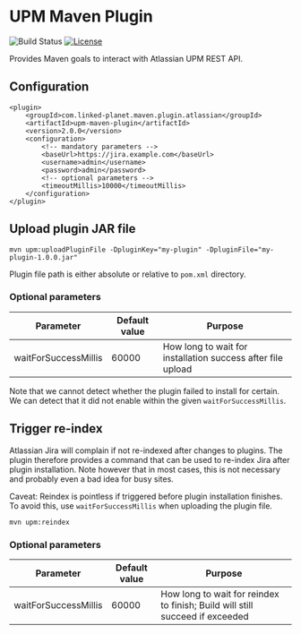 # UPM Maven Plugin
![Build Status](https://github.com/linked-planet/upm-maven-plugin/workflows/Maven/badge.svg)
[![License](https://img.shields.io/badge/License-Apache%202.0-blue.svg)](https://opensource.org/licenses/Apache-2.0)

Provides Maven goals to interact with Atlassian UPM REST API.

## Configuration
```
<plugin>
    <groupId>com.linked-planet.maven.plugin.atlassian</groupId>
    <artifactId>upm-maven-plugin</artifactId>
    <version>2.0.0</version>
    <configuration>
        <!-- mandatory parameters -->
        <baseUrl>https://jira.example.com</baseUrl>
        <username>admin</username>
        <password>admin</password>
        <!-- optional parameters -->
        <timeoutMillis>10000</timeoutMillis>
    </configuration>
</plugin>
```

## Upload plugin JAR file
```
mvn upm:uploadPluginFile -DpluginKey="my-plugin" -DpluginFile="my-plugin-1.0.0.jar"
```
Plugin file path is either absolute or relative to `pom.xml` directory.

### Optional parameters

| Parameter | Default value | Purpose |
| --------- | ------------- | ------- |
| waitForSuccessMillis | 60000 | How long to wait for installation success after file upload |

Note that we cannot detect whether the plugin failed to install for certain.
We can detect that it did not enable within the given `waitForSuccessMillis`.

## Trigger re-index
Atlassian Jira will complain if not re-indexed after changes to plugins.
The plugin therefore provides a command that can be used to re-index Jira after
plugin installation. Note however that in most cases, this is not necessary and
probably even a bad idea for busy sites.

Caveat: Reindex is pointless if triggered before plugin installation finishes.
To avoid this, use `waitForSuccessMillis` when uploading the plugin file.

```
mvn upm:reindex
```

### Optional parameters

| Parameter | Default value | Purpose |
| --------- | ------------- | ------- |
| waitForSuccessMillis | 60000 | How long to wait for reindex to finish; Build will still succeed if exceeded |
